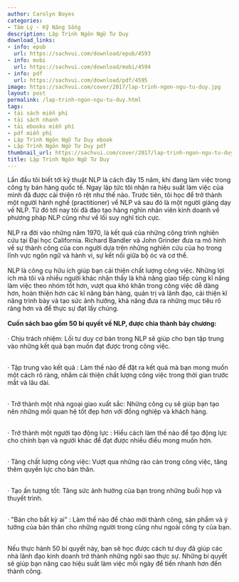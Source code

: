 ```yaml
---
author: Carolyn Boyes
categories:
- Tâm Lý - Kỹ Năng Sống
description: Lập Trình Ngôn Ngữ Tư Duy
download_links:
- info: epub
  url: https://sachvui.com/download/epub/4593
- info: mobi
  url: https://sachvui.com/download/mobi/4594
- info: pdf
  url: https://sachvui.com/download/pdf/4595
image: https://sachvui.com/cover/2017/lap-trinh-ngon-ngu-tu-duy.jpg
layout: post
permalink: /lap-trinh-ngon-ngu-tu-duy.html
tags:
- tải sách miễn phí
- tải sách nhanh
- tải ebooks miễn phí
- pdf miễn phí
- Lập Trình Ngôn Ngữ Tư Duy ebook
- Lập Trình Ngôn Ngữ Tư Duy pdf
thumbnail_url: https://sachvui.com/cover/2017/lap-trinh-ngon-ngu-tu-duy.jpg
title: Lập Trình Ngôn Ngữ Tư Duy
---
```


 <div class="item-desc text-justify"> <p>Lần đầu tôi biết tới kỹ thuật NLP là cách đây 15 năm, khi đang làm việc trong công ty bán hàng quốc tế. Ngay lập tức tôi nhận ra hiệu suất làm việc của mình đã được cải thiện rõ rệt như thế nào. Trước tiên, tôi học để trở thành một người hành nghề (practitioner) về NLP và sau đó là một người giảng dạy về NLP. Từ đó tới nay tôi đã đào tạo hàng nghìn nhân viên kinh doanh về phương pháp NLP cũng như về lối suy nghĩ tích cực.<br><br>NLP ra đời vào những năm 1970, là kết quả của những công trình nghiên cứu tại Đại học California. Richard Bandler và John Grinder đưa ra mô hình về sự thành công của con người dựa trên những nghiên cứu của họ trong lĩnh vực ngôn ngữ và hành vi, sự kết nối giữa bộ óc và cơ thể.<br><br>NLP là công cụ hữu ích giúp bạn cải thiện chất lượng công việc. Những lợi ích mà tôi và nhiều người khác nhận thấy là khả năng giao tiếp cùng kĩ năng làm việc theo nhóm tốt hơn, vượt qua khó khăn trong công việc dễ dàng hơn, hoàn thiện hơn các kĩ năng bán hàng, quản trị và lãnh đạo, cải thiện kĩ năng trình bày và tạo sức ảnh hưởng, khả năng đưa ra những mục tiêu rõ ràng hơn và để thực sự đạt lấy chúng.<br><br><strong>Cuốn sách bao gồm 50 bí quyết về NLP, được chia thành bảy chương:</strong><br><br>· Chịu trách nhiệm: Lối tư duy cơ bản trong NLP sẽ giúp cho bạn tập trung vào những kết quả bạn muốn đạt được trong công việc.</p><p><br>· Tập trung vào kết quả : Làm thế nào để đặt ra kết quả mà bạn mong muốn một cách rõ ràng, nhằm cải thiện chất lượng công việc trong thời gian trước mắt và lâu dài.</p><p><br>· Trở thành một nhà ngoại giao xuất sắc: Những công cụ sẽ giúp bạn tạo nên những mối quan hệ tốt đẹp hơn với đồng nghiệp và khách hàng.</p><p><br>· Trở thành một người tạo động lực : Hiểu cách làm thế nào để tạo động lực cho chính bạn và người khác để đạt được nhiều điều mong muốn hơn.</p><p><br>· Tăng chất lượng công việc: Vượt qua những rào cản trong công việc, tăng thêm quyền lực cho bản thân.</p><p><br>· Tạo ấn tượng tốt: Tăng sức ảnh hưởng của bạn trong những buổi họp và thuyết trình.</p><p><br>· "Bán cho bất kỳ ai" : Làm thế nào để chào mời thành công, sản phẩm và ý tưởng của bản thân cho những người trong cũng như ngoài công ty của bạn.</p><p><br>Nếu thực hành 50 bí quyết này, bạn sẽ học được cách tư duy đã giúp các nhà lãnh đạo kinh doanh trở thành những ngôi sao thực sự. Những bí quyết sẽ giúp bạn nâng cao hiệu suất làm việc mỗi ngày để tiến nhanh hơn đến thành công.</p> </div>